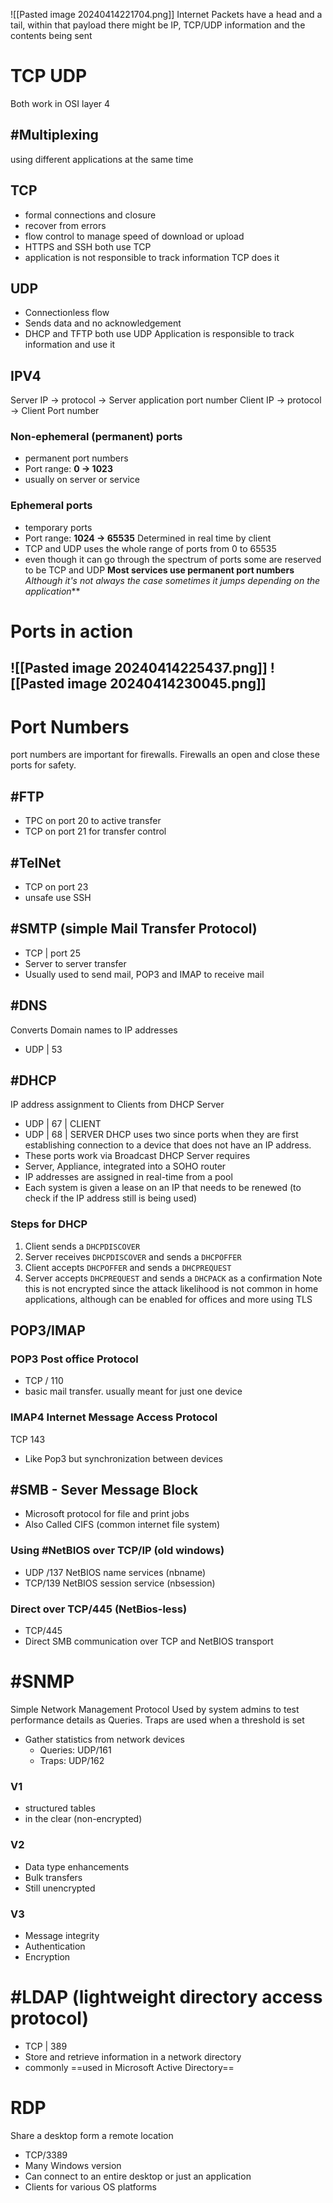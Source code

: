 ![[Pasted image 20240414221704.png]]
Internet Packets have a head and a tail, within that payload there might be IP, TCP/UDP information and the contents being sent
# TCP UDP
Both work in OSI layer 4
## #Multiplexing 
using different applications at the same time 
## TCP
- formal connections and closure
- recover from errors
- flow control to manage speed of download or upload
- HTTPS and SSH both use TCP
- application is not responsible to track information TCP does it
## UDP
- Connectionless flow
- Sends data and no acknowledgement 
 - DHCP and TFTP both use UDP
 Application is responsible to track information and use it
## IPV4
 Server IP -> protocol -> Server application port number
 Client IP -> protocol -> Client Port number
 ### Non-ephemeral (permanent) ports
 - permanent port numbers
 - Port range: **0 -> 1023**
 - usually on server or service
 ### Ephemeral ports
 - temporary ports
- Port range: **1024 -> 65535**
 Determined in real time by client
- TCP and UDP uses the whole range of ports from 0 to 65535
- even though it can go through the spectrum of ports some are reserved to be TCP and UDP
**Most services use permanent port numbers**
*Although it's not always the case sometimes it jumps depending on the application***
# Ports in action
![[Pasted image 20240414225437.png]]
![[Pasted image 20240414230045.png]]
----
# Port Numbers
port numbers are important for firewalls. Firewalls an open and close these ports for safety.
## #FTP
- TPC on port 20 to active transfer
- TCP on port 21 for transfer control
## #TelNet
- TCP on port 23
- unsafe use SSH
## #SMTP (simple Mail Transfer Protocol)
- TCP | port 25
- Server to server transfer
- Usually used to send mail, POP3 and IMAP to receive mail
## #DNS
Converts Domain names to IP addresses
- UDP | 53
## #DHCP
IP address assignment to Clients from DHCP Server
- UDP | 67 | CLIENT
- UDP | 68 | SERVER
DHCP uses two since ports when they are first establishing connection to a device that does not have an IP address.
- These ports work via Broadcast
DHCP Server requires
- Server, Appliance, integrated into a SOHO router
- IP addresses are assigned in real-time from a pool
- Each system is given a lease on an IP that needs to be renewed (to check if the IP address still is being used)
### Steps for DHCP
1. Client sends a `DHCPDISCOVER`
2. Server receives `DHCPDISCOVER` and sends a `DHCPOFFER`
3. Client accepts `DHCPOFFER` and sends a `DHCPREQUEST`
4. Server accepts `DHCPREQUEST` and sends a `DHCPACK` as a confirmation
Note this is not encrypted since the attack likelihood is not common in home applications, although can be enabled for offices and more using TLS
## POP3/IMAP
### POP3 Post office Protocol
- TCP / 110
- basic mail transfer. usually meant for just one device
### IMAP4 Internet Message Access Protocol
TCP 143
- Like Pop3 but synchronization between devices
## #SMB - Sever Message Block
- Microsoft protocol for file and print jobs
- Also Called CIFS (common internet file system)
### Using #NetBIOS over TCP/IP (old windows)
- UDP /137 NetBIOS name services (nbname)
- TCP/139 NetBIOS session service (nbsession)
### Direct over TCP/445 (NetBios-less)
- TCP/445
- Direct SMB communication over TCP and NetBIOS transport
# #SNMP
Simple Network Management Protocol
Used by system admins to test performance details as Queries.
Traps are used when a threshold is set
- Gather statistics from network devices
	- Queries: UDP/161
	- Traps: UDP/162
### V1
- structured tables
- in the clear (non-encrypted)
### V2
- Data type enhancements
- Bulk transfers
- Still unencrypted
### V3
- Message integrity
- Authentication
- Encryption
# #LDAP (lightweight directory access protocol)
- TCP | 389
- Store and retrieve information in a network directory
- commonly ==used in Microsoft Active Directory==
# RDP
Share a desktop form a remote location
- TCP/3389
- Many Windows version
- Can connect to an entire desktop or just an application
- Clients for various OS platforms